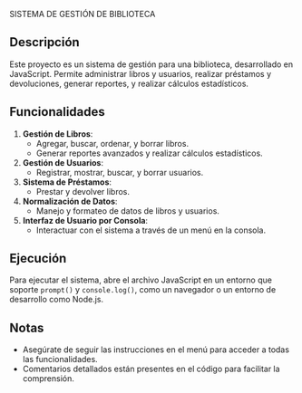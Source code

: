 SISTEMA DE GESTIÓN DE BIBLIOTECA

## Descripción

Este proyecto es un sistema de gestión para una biblioteca, desarrollado en JavaScript. Permite administrar libros y usuarios, realizar préstamos y devoluciones, 
generar reportes, y realizar cálculos estadísticos.

## Funcionalidades

1. **Gestión de Libros**:
   - Agregar, buscar, ordenar, y borrar libros.
   - Generar reportes avanzados y realizar cálculos estadísticos.
2. **Gestión de Usuarios**:
   - Registrar, mostrar, buscar, y borrar usuarios.
3. **Sistema de Préstamos**:
   - Prestar y devolver libros.
4. **Normalización de Datos**:
   - Manejo y formateo de datos de libros y usuarios.
5. **Interfaz de Usuario por Consola**:
   - Interactuar con el sistema a través de un menú en la consola.

## Ejecución

Para ejecutar el sistema, abre el archivo JavaScript en un entorno que soporte `prompt()` y `console.log()`, como un navegador o un entorno de desarrollo como Node.js.

## Notas

- Asegúrate de seguir las instrucciones en el menú para acceder a todas las funcionalidades.
- Comentarios detallados están presentes en el código para facilitar la comprensión.
